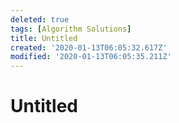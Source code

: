 ```yaml
---
deleted: true
tags: [Algorithm Solutions]
title: Untitled
created: '2020-01-13T06:05:32.617Z'
modified: '2020-01-13T06:05:35.211Z'
---
```


# Untitled
